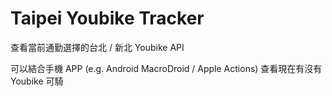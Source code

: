 # Taipei Youbike Tracker 

查看當前通勤選擇的台北 / 新北 Youbike API

可以結合手機 APP (e.g. Android MacroDroid /  Apple Actions) 查看現在有沒有 Youbike 可騎
